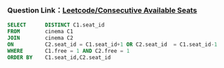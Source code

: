 ###   Question Link：[Leetcode/Consecutive Available Seats](https://leetcode.com/problems/consecutive-available-seats/)


```sql
SELECT      DISTINCT C1.seat_id
FROM        cinema C1
JOIN        cinema C2
ON          C2.seat_id = C1.seat_id+1 OR C2.seat_id  = C1.seat_id-1
WHERE       C1.free = 1 AND C2.free = 1
ORDER BY    C1.seat_id,C2.seat_id
```
